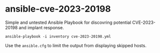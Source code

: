 ansible-cve-2023-20198
======================

Simple and untested Ansible Playbook for discovring potential CVE-2023-20198 and implant response.

```
ansible-playbook -i inventory cve-2023-20198.yml
```

Use the ```ansible.cfg``` to limit the output from displaying skipped hosts.
